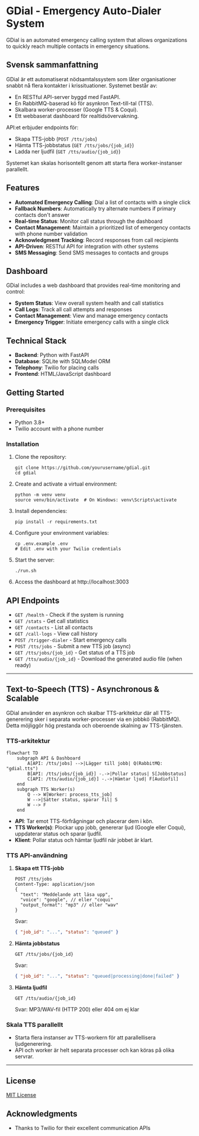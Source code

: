 # GDial - Emergency Auto-Dialer System

GDial is an automated emergency calling system that allows organizations to quickly reach multiple contacts in emergency situations.

## Svensk sammanfattning

GDial är ett automatiserat nödsamtalssystem som låter organisationer snabbt nå flera kontakter i krissituationer. Systemet består av:
- En RESTful API-server byggd med FastAPI.
- En RabbitMQ-baserad kö för asynkron Text-till-tal (TTS).
- Skalbara worker-processer (Google TTS & Coqui).
- Ett webbaserat dashboard för realtidsövervakning.

API:et erbjuder endpoints för:
- Skapa TTS-jobb (`POST /tts/jobs`)
- Hämta TTS-jobbstatus (`GET /tts/jobs/{job_id}`)
- Ladda ner ljudfil (`GET /tts/audio/{job_id}`)

Systemet kan skalas horisontellt genom att starta flera worker-instanser parallellt.

## Features

- **Automated Emergency Calling**: Dial a list of contacts with a single click
- **Fallback Numbers**: Automatically try alternate numbers if primary contacts don't answer
- **Real-time Status**: Monitor call status through the dashboard
- **Contact Management**: Maintain a prioritized list of emergency contacts with phone number validation
- **Acknowledgment Tracking**: Record responses from call recipients
- **API-Driven**: RESTful API for integration with other systems
- **SMS Messaging**: Send SMS messages to contacts and groups

## Dashboard

GDial includes a web dashboard that provides real-time monitoring and control:

- **System Status**: View overall system health and call statistics
- **Call Logs**: Track all call attempts and responses
- **Contact Management**: View and manage emergency contacts
- **Emergency Trigger**: Initiate emergency calls with a single click

## Technical Stack

- **Backend**: Python with FastAPI
- **Database**: SQLite with SQLModel ORM
- **Telephony**: Twilio for placing calls
- **Frontend**: HTML/JavaScript dashboard

## Getting Started

### Prerequisites

- Python 3.8+
- Twilio account with a phone number

### Installation

1. Clone the repository:
   ```
   git clone https://github.com/yourusername/gdial.git
   cd gdial
   ```

2. Create and activate a virtual environment:
   ```
   python -m venv venv
   source venv/bin/activate  # On Windows: venv\Scripts\activate
   ```

3. Install dependencies:
   ```
   pip install -r requirements.txt
   ```

4. Configure your environment variables:
   ```
   cp .env.example .env
   # Edit .env with your Twilio credentials
   ```

5. Start the server:
   ```
   ./run.sh
   ```

6. Access the dashboard at http://localhost:3003

## API Endpoints

- `GET /health` - Check if the system is running
- `GET /stats` - Get call statistics
- `GET /contacts` - List all contacts
- `GET /call-logs` - View call history
- `POST /trigger-dialer` - Start emergency calls
- `POST /tts/jobs` - Submit a new TTS job (async)
- `GET /tts/jobs/{job_id}` - Get status of a TTS job
- `GET /tts/audio/{job_id}` - Download the generated audio file (when ready)

---

## Text-to-Speech (TTS) - Asynchronous & Scalable

GDial använder en asynkron och skalbar TTS-arkitektur där all TTS-generering sker i separata worker-processer via en jobbkö (RabbitMQ). Detta möjliggör hög prestanda och oberoende skalning av TTS-tjänsten.

### TTS-arkitektur

```mermaid
flowchart TD
    subgraph API & Dashboard
        A[API: /tts/jobs] -->|Lägger till jobb| Q(RabbitMQ: "gdial.tts")
        B[API: /tts/jobs/{job_id}] -.->|Pollar status| S[Jobbstatus]
        C[API: /tts/audio/{job_id}] -.->|Hämtar ljud| F[Audiofil]
    end
    subgraph TTS Worker(s)
        Q --> W[Worker: process_tts_job]
        W -->|Sätter status, sparar fil| S
        W --> F
    end
```

- **API**: Tar emot TTS-förfrågningar och placerar dem i kön.
- **TTS Worker(s)**: Plockar upp jobb, genererar ljud (Google eller Coqui), uppdaterar status och sparar ljudfil.
- **Klient**: Pollar status och hämtar ljudfil när jobbet är klart.

### TTS API-användning

1. **Skapa ett TTS-jobb**
   ```http
   POST /tts/jobs
   Content-Type: application/json
   {
     "text": "Meddelande att läsa upp",
     "voice": "google", // eller "coqui"
     "output_format": "mp3" // eller "wav"
   }
   ```
   Svar:
   ```json
   { "job_id": "...", "status": "queued" }
   ```

2. **Hämta jobbstatus**
   ```http
   GET /tts/jobs/{job_id}
   ```
   Svar:
   ```json
   { "job_id": "...", "status": "queued|processing|done|failed" }
   ```

3. **Hämta ljudfil**
   ```http
   GET /tts/audio/{job_id}
   ```
   Svar: MP3/WAV-fil (HTTP 200) eller 404 om ej klar

### Skala TTS parallellt
- Starta flera instanser av TTS-workern för att parallellisera ljudgenerering.
- API och worker är helt separata processer och kan köras på olika servrar.

---

## License

[MIT License](LICENSE)

## Acknowledgments

- Thanks to Twilio for their excellent communication APIs